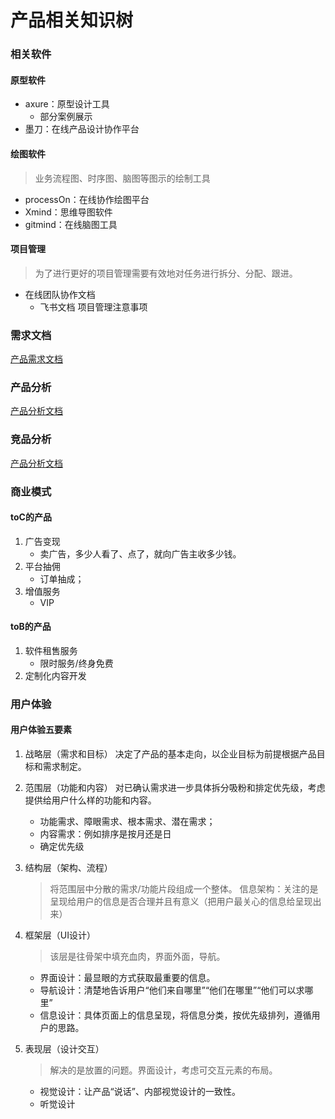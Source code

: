 # 产品相关知识树
### 相关软件
#### 原型软件
- axure：原型设计工具
     - 部分案例展示
- 墨刀：在线产品设计协作平台

#### 绘图软件
> 业务流程图、时序图、脑图等图示的绘制工具
- processOn：在线协作绘图平台
- Xmind：思维导图软件
- gitmind：在线脑图工具
#### 项目管理
> 为了进行更好的项目管理需要有效地对任务进行拆分、分配、跟进。
- 在线团队协作文档
    - 飞书文档
项目管理注意事项
### 需求文档
[产品需求文档](./PRD/prd%20file.md)
### 产品分析

[产品分析文档](./产品分析/产品分析文档.md)
### 竞品分析

[产品分析文档](./竞品分析/竞品分析文档.md)
### 商业模式
#### toC的产品
1. 广告变现
    - 卖广告，多少人看了、点了，就向广告主收多少钱。
2. 平台抽佣
    - 订单抽成；
3. 增值服务
    - VIP
#### toB的产品
1. 软件租售服务
    - 限时服务/终身免费
2. 定制化内容开发
### 用户体验
#### 用户体验五要素
1. 战略层（需求和目标）
    决定了产品的基本走向，以企业目标为前提根据产品目标和需求制定。
2. 范围层（功能和内容）
    对已确认需求进一步具体拆分吸粉和排定优先级，考虑提供给用户什么样的功能和内容。
    - 功能需求、障眼需求、根本需求、潜在需求；
    - 内容需求：例如排序是按月还是日
    - 确定优先级

3. 结构层（架构、流程）
    > 将范围层中分散的需求/功能片段组成一个整体。
    信息架构：关注的是呈现给用户的信息是否合理并且有意义（把用户最关心的信息给呈现出来）

4. 框架层（UI设计）
    > 该层是往骨架中填充血肉，界面外面，导航。
    - 界面设计：最显眼的方式获取最重要的信息。
    - 导航设计：清楚地告诉用户“他们来自哪里”“他们在哪里”“他们可以求哪里”
    - 信息设计：具体页面上的信息呈现，将信息分类，按优先级排列，遵循用户的思路。

5. 表现层（设计交互）
    > 解决的是放置的问题。界面设计，考虑可交互元素的布局。
    - 视觉设计：让产品“说话”、内部视觉设计的一致性。
    - 听觉设计



